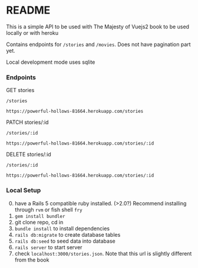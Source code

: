 # README

This is a simple API to be used with The Majesty of Vuejs2 book to be used locally or with heroku

Contains endpoints for `/stories` and `/movies`. Does not have pagination part yet.

Local development mode uses sqlite

### Endpoints

GET stories

`/stories`

`https://powerful-hollows-81664.herokuapp.com/stories`

PATCH stories/:id

`/stories/:id`

`https://powerful-hollows-81664.herokuapp.com/stories/:id`

DELETE stories/:id

`/stories/:id`

`https://powerful-hollows-81664.herokuapp.com/stories/:id`

### Local Setup

0. have a Rails 5 compatible ruby installed. (>2.0?) Recommend installing through `rvm` or fish shell `fry`
1. `gem install bundler`
2. git clone repo, cd in
3. `bundle install` to install dependencies
4. `rails db:migrate` to create database tables
5. `rails db:seed` to seed data into database
6. `rails server` to start server
7. check `localhost:3000/stories.json`. Note that this url is slightly different from the book

